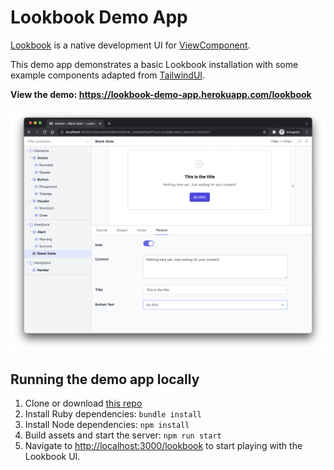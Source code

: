 # Lookbook Demo App

[Lookbook](https://github.com/allmarkedup/lookbook) is a native development UI for [ViewComponent](https://viewcomponent.org/).

This demo app demonstrates a basic Lookbook installation with some example components adapted from [TailwindUI](https://tailwindui.com/).

**View the demo: https://lookbook-demo-app.herokuapp.com/lookbook**

![Lookbook UI](.github/assets/lookbook_screenshot.png)

## Running the demo app locally

1. Clone or download [this repo](https://github.com/allmarkedup/lookbook-demo)
2. Install Ruby dependencies: `bundle install`
3. Install Node dependencies: `npm install`
4. Build assets and start the server: `npm run start`
5. Navigate to [http://localhost:3000/lookbook](http://localhost:3000/lookbook) to start playing with the Lookbook UI.
